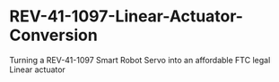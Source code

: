 # REV-41-1097-Linear-Actuator-Conversion
Turning a REV-41-1097 Smart Robot Servo into an affordable FTC legal Linear actuator
